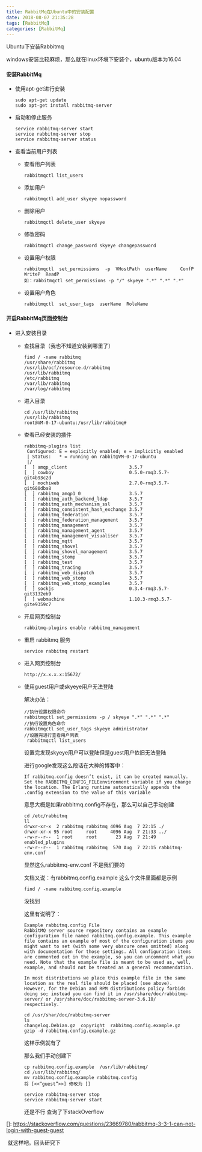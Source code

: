```yaml
---
title: RabbitMq在Ubuntu中的安装配置
date: 2018-08-07 21:35:28
tags: [RabbitMq]
categories: [RabbitMq]
---
```


Ubuntu下安装Rabbitmq<!--more-->

windows安装比较麻烦，那么就在linux环境下安装个，ubuntu版本为16.04

#### 安装RabbitMq

* 使用apt-get进行安装

  ```
  sudo apt-get update
  sudo apt-get install rabbitmq-server
  ```

* 启动和停止服务

  ```
  service rabbitmq-server start
  service rabbitmq-server stop
  service rabbitmq-server status
  ```

* 查看当前用户列表

  * 查看用户列表

    ```
    rabbitmqctl list_users
    ```

  * 添加用户

    ```
    rabbitmqctl add_user skyeye nopassword
    ```

  * 删除用户

    ```
    rabbitmqctl delete_user skyeye
    ```

  * 修改密码

    ```
    rabbitmqctl change_password skyeye changepassword
    ```

  * 设置用户权限

    ```
    rabbitmqctl  set_permissions  -p  VHostPath  userName	  ConfP  WriteP  ReadP
    如：rabbitmqctl set_permissions -p "/" skyeye ".*" ".*" ".*"
    ```

  * 设置用户角色

    ```
    rabbitmqctl  set_user_tags  userName  RoleName
    ```

    

#### 开启RabbitMq页面控制台

* 进入安装目录

  * 查找目录（我也不知道安装到哪里了）

    ```
    find / -name rabbitmq
    /usr/share/rabbitmq
    /usr/lib/ocf/resource.d/rabbitmq
    /usr/lib/rabbitmq
    /etc/rabbitmq
    /var/lib/rabbitmq
    /var/log/rabbitmq
    ```

  * 进入目录

    ```
    cd /usr/lib/rabbitmq
    /usr/lib/rabbitmq
    root@VM-0-17-ubuntu:/usr/lib/rabbitmq# 
    ```

  * 查看已经安装的插件

    ```
    rabbitmq-plugins list
     Configured: E = explicitly enabled; e = implicitly enabled
     | Status:   * = running on rabbit@VM-0-17-ubuntu
     |/
    [  ] amqp_client                       3.5.7
    [  ] cowboy                            0.5.0-rmq3.5.7-git4b93c2d
    [  ] mochiweb                          2.7.0-rmq3.5.7-git680dba8
    [  ] rabbitmq_amqp1_0                  3.5.7
    [  ] rabbitmq_auth_backend_ldap        3.5.7
    [  ] rabbitmq_auth_mechanism_ssl       3.5.7
    [  ] rabbitmq_consistent_hash_exchange 3.5.7
    [  ] rabbitmq_federation               3.5.7
    [  ] rabbitmq_federation_management    3.5.7
    [  ] rabbitmq_management               3.5.7
    [  ] rabbitmq_management_agent         3.5.7
    [  ] rabbitmq_management_visualiser    3.5.7
    [  ] rabbitmq_mqtt                     3.5.7
    [  ] rabbitmq_shovel                   3.5.7
    [  ] rabbitmq_shovel_management        3.5.7
    [  ] rabbitmq_stomp                    3.5.7
    [  ] rabbitmq_test                     3.5.7
    [  ] rabbitmq_tracing                  3.5.7
    [  ] rabbitmq_web_dispatch             3.5.7
    [  ] rabbitmq_web_stomp                3.5.7
    [  ] rabbitmq_web_stomp_examples       3.5.7
    [  ] sockjs                            0.3.4-rmq3.5.7-git3132eb9
    [  ] webmachine                        1.10.3-rmq3.5.7-gite9359c7
    ```

  * 开启网页控制台

    ```
    rabbitmq-plugins enable rabbitmq_management
    ```

  * 重启 rabbitmq 服务

    ```
    service rabbitmq restart
    ```

  * 进入网页控制台

    ```
    http://x.x.x.x:15672/
    ```

  * 使用guest用户或skyeye用户无法登陆

    解决办法：

    ```
    //执行设置权限命令
    rabbitmqctl set_permissions -p / skyeye ".*" ".*" ".*"
    //执行设置角色命令
    rabbitmqctl set_user_tags skyeye administrator
    //设置完进行查看用户列表
     rabbitmqctl list_users
    ```

    设置完发现skyeye用户可以登陆但是guest用户依旧无法登陆

    进行google发现这么段话在大神的博客中：

    ```
    If rabbitmq.config doesn’t exist, it can be created manually. Set the RABBITMQ_CONFIG_FILEenvironment variable if you change the location. The Erlang runtime automatically appends the .config extension to the value of this variable
    ```

    意思大概是如果rabbitmq.config不存在，那么可以自己手动创建

    ```
    cd /etc/rabbitmq
    ll
    drwxr-xr-x  2 rabbitmq rabbitmq 4096 Aug  7 22:15 ./
    drwxr-xr-x 95 root     root     4096 Aug  7 21:33 ../
    -rw-r--r--  1 root     root       23 Aug  7 21:49 enabled_plugins
    -rw-r--r--  1 rabbitmq rabbitmq  570 Aug  7 22:15 rabbitmq-env.conf
    ```

    显然这么rabbitmq-env.conf 不是我们要的

    文档又说：有rabbitmq.config.example 这么个文件里面都是示例

    ```
    find / -name rabbitmq.config.example
    ```

    没找到

    这里有说明了：

    ```
    Example rabbitmq.config File
    RabbitMQ server source repository contains an example configuration file named rabbitmq.config.example. This example file contains an example of most of the configuration items you might want to set (with some very obscure ones omitted) along with documentation for those settings. All configuration items are commented out in the example, so you can uncomment what you need. Note that the example file is meant to be used as, well, example, and should not be treated as a general recommendation.
    
    In most distributions we place this example file in the same location as the real file should be placed (see above). However, for the Debian and RPM distributions policy forbids doing so; instead you can find it in /usr/share/doc/rabbitmq-server/ or /usr/share/doc/rabbitmq-server-3.6.10/ respectively.`
    ```

    ```
    cd /usr/shar/doc/rabbitmq-server
    ls
    changelog.Debian.gz  copyright  rabbitmq.config.example.gz
    gzip -d rabbitmq.config.example.gz
    ```

    这样示例就有了

    

    那么我们手动创建下

    ```
    cp rabbitmq.config.example  /usr/lib/rabbitmq/
    cd /usr/lib/rabbitmq/
    mv rabbitmq.config.example rabbitmq.config
    将 [<<“guest”>>] 修改为 []
    ```

    ```
    service rabbitmq-server stop
    service rabbitmq-server start
    ```

    还是不行 查询了下stackOverflow

    

[]: https://stackoverflow.com/questions/23669780/rabbitmq-3-3-1-can-not-login-with-guest-guest

​		就这样吧。回头研究下
